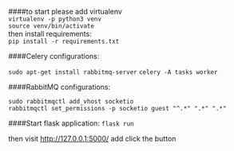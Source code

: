 
####to start please add virtualenv    
`virtualenv -p python3 venv`  
`source venv/bin/activate`  
then install requirements:  
`pip install -r requirements.txt`  

####Celery configurations:  

`sudo apt-get install rabbitmq-server`
`celery -A tasks worker`

####RabbitMQ configurations: 

`sudo rabbitmqctl add_vhost socketio`   
`rabbitmqctl set_permissions -p socketio guest "^.*" ".*" ".*"`  

####Start flask application:
`flask run`

then visit http://127.0.0.1:5000/ add click the button